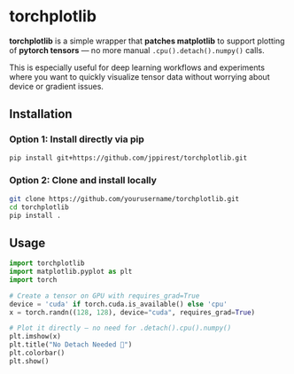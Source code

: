 # torchplotlib 

**torchplotlib** is a simple wrapper that **patches matplotlib** to support plotting of **pytorch tensors** — no more manual `.cpu().detach().numpy()` calls.

This is especially useful for deep learning workflows and experiments where you want to quickly visualize tensor data without worrying about device or gradient issues.

## Installation

### Option 1: Install directly via pip

```bash
pip install git+https://github.com/jppirest/torchplotlib.git
```

### Option 2: Clone and install locally

```bash
git clone https://github.com/yourusername/torchplotlib.git
cd torchplotlib
pip install .
```

## Usage

```python
import torchplotlib  
import matplotlib.pyplot as plt
import torch

# Create a tensor on GPU with requires_grad=True
device = 'cuda' if torch.cuda.is_available() else 'cpu'
x = torch.randn((128, 128), device="cuda", requires_grad=True)

# Plot it directly — no need for .detach().cpu().numpy()
plt.imshow(x)
plt.title("No Detach Needed 🚀")
plt.colorbar()
plt.show()
```
